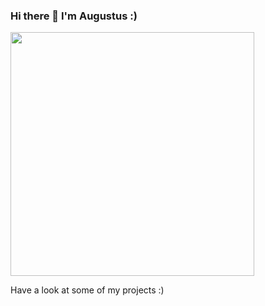 ### Hi there 👋 I'm Augustus :)
<img src="https://c.tenor.com/qkDFze4IRF0AAAAC/cute-eating.gif" width="390"/>

Have a look at some of my projects :)


